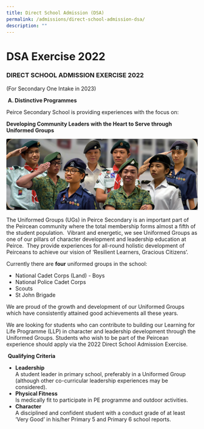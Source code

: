 ```yaml
---
title: Direct School Admission (DSA)
permalink: /admissions/direct-school-admission-dsa/
description: ""
---
```

# **DSA Exercise 2022**

### DIRECT SCHOOL ADMISSION EXERCISE 2022  
(For Secondary One Intake in 2023)

 **A. Distinctive Programmes**

Peirce Secondary School is providing experiences with the focus on:

**Developing Community Leaders with the Heart to Serve through Uniformed Groups**

![](/images/dsa221-1024x382-1.png)

The Uniformed Groups (UGs) in Peirce Secondary is an important part of the Peircean community where the total membership forms almost a fifth of the student population.  Vibrant and energetic, we see Uniformed Groups as one of our pillars of character development and leadership education at Peirce.  They provide experiences for all-round holistic development of Peirceans to achieve our vision of ‘Resilient Learners, Gracious Citizens’.

Currently there are **four** uniformed groups in the school:

*   National Cadet Corps (Land) - Boys
*   National Police Cadet Corps
*   Scouts
*   St John Brigade

We are proud of the growth and development of our Uniformed Groups which have consistently attained good achievements all these years.

We are looking for students who can contribute to building our Learning for Life Programme (LLP) in character and leadership development through the Uniformed Groups. Students who wish to be part of the Peircean experience should apply via the 2022 Direct School Admission Exercise.

 **Qualifying Criteria**

*   **Leadership**   
A student leader in primary school, preferably in a Uniformed Group (although other co-curricular leadership experiences may be considered).
*   **Physical Fitness**   
Is medically fit to participate in PE programme and outdoor activities.
*   **Character**   
A disciplined and confident student with a conduct grade of at least ‘Very Good’ in his/her Primary 5 and Primary 6 school reports.